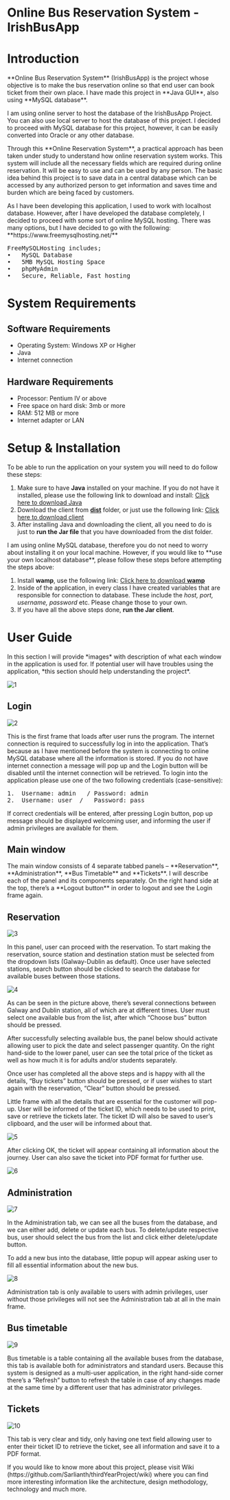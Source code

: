 # Online Bus Reservation System - IrishBusApp

# Introduction
<p> **Online Bus Reservation System** (IrishBusApp) is the project whose objective is to make the bus reservation online so that end user can book ticket from their own place. I have made this project in **Java GUI**, also using **MySQL database**.</p>
<p> I am using online server to host the database of the IrishBusApp Project. You can also use local server to host the database of this project. I decided to proceed with MySQL database for this project, however, it can be easily converted into Oracle or any other database.</p>
<p>Through this **Online Reservation System**, a practical approach has been taken under study to understand how online reservation system works. This system will include all the necessary fields which are required during online reservation. It will be easy to use and can be used by any person. The basic idea behind this project is to save data in a central database which can be accessed by any authorized person to get information and saves time and burden which are being faced by customers.</p>
<p>As I have been developing this application, I used to work with localhost database. However, after I have developed the database completely, I decided to proceed with some sort of online MySQL hosting. There was many options, but I have decided to go with the following: **https://www.freemysqlhosting.net/**</p>
<pre>
FreeMySQLHosting includes;
•	MySQL Database
•	5MB MySQL Hosting Space
•	phpMyAdmin
•	Secure, Reliable, Fast hosting
</pre>
  
# System Requirements
## Software Requirements
* Operating System: Windows XP or Higher
* Java
* Internet connection

## Hardware Requirements
* Processor: Pentium IV or above
* Free space on hard disk: 3mb or more
* RAM: 512 MB or more
* Internet adapter or LAN

# Setup & Installation
<p>To be able to run the application on your system you will need to do follow these steps:

1.	Make sure to have **Java** installed on your machine. If you do not have it installed, please use the following link to download and install: [Click here to download Java](https://java.com/en/download/)
2.	Download the client from [**dist**](https://github.com/Sarlianth/thirdYearProject/tree/master/dist) folder, or just use the following link: [Click here to download client](https://github.com/Sarlianth/thirdYearProject/blob/master/dist/IrishBusApp.jar)
3.	After installing Java and downloading the client, all you need to do is just to **run the Jar file** that you have downloaded from the dist folder.

<p>I am using online MySQL database, therefore you do not need to worry about installing it on your local machine. However, if you would like to **use your own localhost database**, please follow these steps before attempting the steps above:

1.	Install **wamp**, use the following link: [Click here to download **wamp**](https://sourceforge.net/projects/wampserver/files/WampServer%203/WampServer%203.0.0/)
2.	Inside of the application, in every class I have created variables that are responsible for connection to database. These include the *host, port, username, password* etc. Please change those to your own.
3.	If you have all the above steps done, **run the Jar client**.


# User Guide
<p>In this section I will provide *images* with description of what each window in the application is used for. If potential user will have troubles using the application, *this section should help understanding the project*.

![1](https://cloud.githubusercontent.com/assets/10263556/25205210/59641b06-2559-11e7-86f7-30c1371588be.jpg)

## Login
![2](https://cloud.githubusercontent.com/assets/10263556/25205212/5c34fc74-2559-11e7-87b3-a4ed45c323ef.jpg)
 	
<p>This is the first frame that loads after user runs the program. The internet connection is required to successfully log in into the application. That’s because as I have mentioned before the system is connecting to online MySQL database where all the information is stored. If you do not have internet connection a message will pop up and the Login button will be disabled until the internet connection will be retrieved. To login into the application please use one of the two following credentials (case-sensitive):

<pre>
1.	Username: admin	  /	Password: admin
2.	Username: user	/	Password: pass 
</pre>

<p>If correct credentials will be entered, after pressing Login button, pop up message should be displayed welcoming user, and informing the user if admin privileges are available for them.

## Main window
<p>The main window consists of 4 separate tabbed panels – **Reservation**, **Administration**, **Bus Timetable** and **Tickets**. I will describe each of the panel and its components separately. On the right hand side at the top, there’s a **Logout button** in order to logout and see the Login frame again.

## Reservation

![3](https://cloud.githubusercontent.com/assets/10263556/25205218/5ec49062-2559-11e7-94d9-5ec8480b0202.jpg)

<p>In this panel, user can proceed with the reservation. To start making the reservation, source station and destination station must be selected from the dropdown lists (Galway-Dublin as default). Once user have selected stations, search button should be clicked to search the database for available buses between those stations. 
  
![4](https://cloud.githubusercontent.com/assets/10263556/25205222/609933a2-2559-11e7-964a-c7707f743975.jpg)

<p>As can be seen in the picture above, there’s several connections between Galway and Dublin station, all of which are at different times. User must select one available bus from the list, after which “Choose bus” button should be pressed.
<p>After successfully selecting available bus, the panel below should activate allowing user to pick the date and select passenger quantity. On the right hand-side to the lower panel, user can see the total price of the ticket as well as how much it is for adults and/or students separately. 
<p>Once user has completed all the above steps and is happy with all the details, “Buy tickets” button should be pressed, or if user wishes to start again with the reservation, “Clear” button should be pressed. 
<p>Little frame with all the details that are essential for the customer will pop-up. User will be informed of the ticket ID, which needs to be used to print, save or retrieve the tickets later. The ticket ID will also be saved to user’s clipboard, and the user will be informed about that.

![5](https://cloud.githubusercontent.com/assets/10263556/25205228/626a5058-2559-11e7-8fb5-0810b9f23f33.jpg)

<p>After clicking OK, the ticket will appear containing all information about the journey. User can also save the ticket into PDF format for further use.

![6](https://cloud.githubusercontent.com/assets/10263556/25205231/63d68de4-2559-11e7-9d96-7076b23fe7cf.jpg)


## Administration

![7](https://cloud.githubusercontent.com/assets/10263556/25205236/6545037c-2559-11e7-9fb5-f634e7820182.jpg)

<p>In the Administration tab, we can see all the buses from the database, and we can either add, delete or update each bus. To delete/update respective bus, user should select the bus from the list and click either delete/update button.
<p>To add a new bus into the database, little popup will appear asking user to fill all essential information about the new bus.

![8](https://cloud.githubusercontent.com/assets/10263556/25205239/66aa9fe2-2559-11e7-8fa0-9bfab863d9ab.jpg)

<p>Administration tab is only available to users with admin privileges, user without those privileges will not see the Administration tab at all in the main frame.

## Bus timetable

![9](https://cloud.githubusercontent.com/assets/10263556/25205241/684f6152-2559-11e7-9063-29bf3e94cf7c.jpg)

<p>Bus timetable is a table containing all the available buses from the database, this tab is available both for administrators and standard users. Because this system is designed as a multi-user application, in the right hand-side corner there’s a “Refresh” button to refresh the table in case of any changes made at the same time by a different user that has administrator privileges. 

## Tickets

![10](https://cloud.githubusercontent.com/assets/10263556/25205243/6a3fe428-2559-11e7-9df3-c36d25345974.jpg)

<p>This tab is very clear and tidy, only having one text field allowing user to enter their ticket ID to retrieve the ticket, see all information and save it to a PDF format.

<p>If you would like to know more about this project, please visit Wiki (https://github.com/Sarlianth/thirdYearProject/wiki) where you can find more interesting information like the architecture, design methodology, technology and much more.
